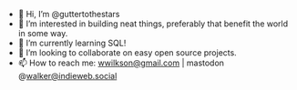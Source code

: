 - 👋 Hi, I’m @guttertothestars
- 👀 I’m interested in building neat things, preferably that benefit the world in some way. 
- 🌱 I’m currently learning SQL!
- 💞️ I’m looking to collaborate on easy open source projects.
- 📫 How to reach me: wwilkson@gmail.com | mastodon @walker@indieweb.social

